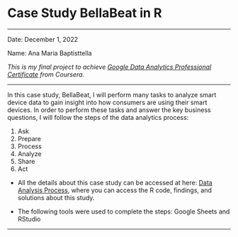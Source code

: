 # Case Study BellaBeat in R

------------------------------------------------------------------------

Date: December 1, 2022

Name: Ana Maria Baptisttella

*This is my final project to achieve [Google Data Analytics Professional Certificate](https://www.coursera.org/professional-certificates/google-data-analytics?utm_source=gg&utm_medium=sem&utm_campaign=15-GoogleDataAnalytics-LATAM&utm_content=B2C&campaignid=12686019520&adgroupid=120140812253&device=c&keyword=coursera%20data%20analytics%20course&matchtype=b&network=g&devicemodel=&adpostion=&creativeid=512414119184&hide_mobile_promo&gclid=CjwKCAiAheacBhB8EiwAItVO22yG1oGqEI1c2Ys5nHt8gdFj9f3FZ6yRCoW3fgajRAek_tsPn4KkdBoCYtoQAvD_BwE) from Coursera.*

------------------------------------------------------------------------

In this case study, BellaBeat, I will perform many tasks to analyze smart device data to gain insight into how consumers are using their smart devices. In order to perform these tasks and answer the key business questions, I will follow the steps of the data analytics process:

1.  Ask
2.  Prepare
3.  Process
4.  Analyze
5.  Share
6.  Act

-   All the details about this case study can be accessed at here: [Data Analysis Process](https://anabaptisttella.github.io/Case-Study-BellaBeat/), where you can access the R code, findings, and solutions about this study.

-   The following tools were used to complete the steps: Google Sheets and RStudio

------------------------------------------------------------------------
